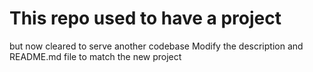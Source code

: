 # This repo used to have a project

but now cleared to serve another codebase
Modify the description and README.md file to match the new project
